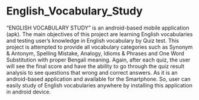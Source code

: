 # English_Vocabulary_Study
 
“ENGLISH VOCABULARY STUDY” is an android-based mobile application (apk). The main objectives of this project are learning English vocabularies and testing user’s knowledge in English vocabulary by Quiz test. This project is attempted to provide all vocabulary categories such as Synonym & Antonym, Spelling Mistake, Analogy, Idioms & Phrases and One Word Substitution with proper Bengali meaning. Again, after each quiz, the user will see the final score and have the ability to go through the quiz result analysis to see questions that wrong and correct answers. As it is an android-based application and available for the Smartphone. So, user can easily study of English vocabularies anywhere by installing this application in android device.
